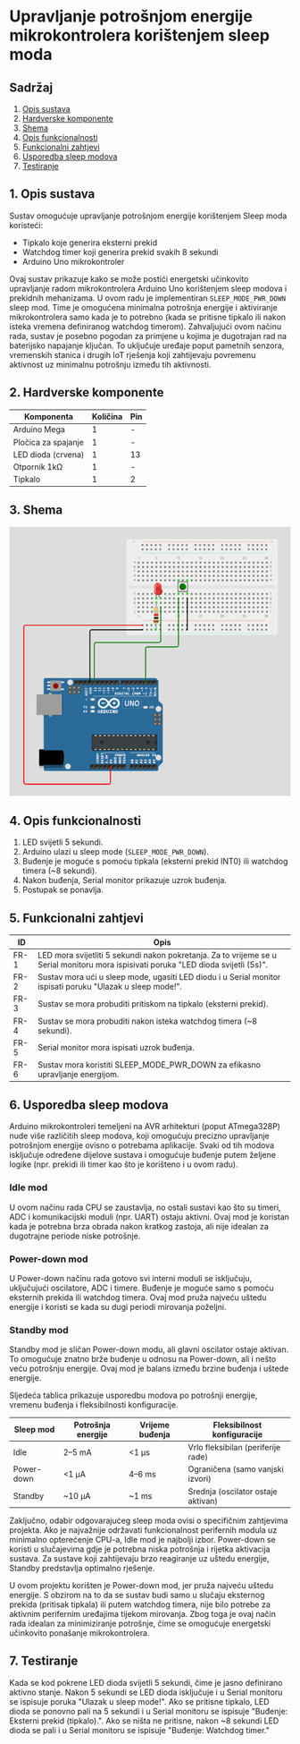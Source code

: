 # <a name="naslov"></a>Upravljanje potrošnjom energije mikrokontrolera korištenjem sleep moda

## Sadržaj
1. [Opis sustava](#opis-sustava)
2. [Hardverske komponente](#hardverske-komponente)
3. [Shema](#shema)
4. [Opis funkcionalnosti](#opis-funkcionalnosti)
5. [Funkcionalni zahtjevi](#funkcionalni-zahtjevi)
6. [Usporedba sleep modova](#usporedba-sleep-modova)
7. [Testiranje](#testiranje)

## <a name="opis-sustava"></a>1. Opis sustava

Sustav omogućuje upravljanje potrošnjom energije korištenjem Sleep moda koristeći:

- Tipkalo koje generira eksterni prekid
- Watchdog timer koji generira prekid svakih 8 sekundi
- Arduino Uno mikrokontroler

Ovaj sustav prikazuje kako se može postići energetski učinkovito upravljanje radom mikrokontrolera Arduino Uno korištenjem sleep modova i prekidnih mehanizama. U ovom radu je implementiran `SLEEP_MODE_PWR_DOWN` sleep mod. Time je omogućena minimalna potrošnja energije i aktiviranje mikrokontrolera samo kada je to potrebno (kada se pritisne tipkalo ili nakon isteka vremena definiranog watchdog timerom).
Zahvaljujući ovom načinu rada, sustav je posebno pogodan za primjene u kojima je dugotrajan rad na baterijsko napajanje ključan. To uključuje uređaje poput pametnih senzora, vremenskih stanica i drugih IoT rješenja koji zahtijevaju povremenu aktivnost uz minimalnu potrošnju između tih aktivnosti.

## <a name="hardverske-komponente"></a>2. Hardverske komponente

| Komponenta          | Količina | Pin        |
|---------------------|----------|------------|
| Arduino Mega        | 1        | -          |
| Pločica za spajanje | 1        | -          |
| LED dioda (crvena)  | 1        | 13         |
| Otpornik 1kΩ        | 1        | -          |
| Tipkalo             | 1        | 2          |

## <a name="shema"></a>3. Shema

![Shema](Shema.png)

## <a name="opis-funkcionalnosti"></a>4. Opis funkcionalnosti

1. LED svijetli 5 sekundi.
2. Arduino ulazi u sleep mode (`SLEEP_MODE_PWR_DOWN`).
3. Buđenje je moguće s pomoću tipkala (eksterni prekid INT0) ili watchdog timera (~8 sekundi).
4. Nakon buđenja, Serial monitor prikazuje uzrok buđenja.
5. Postupak se ponavlja.

## <a name="funkcionalni-zahtjevi"></a>5. Funkcionalni zahtjevi

| ID   | Opis                                                                                                                                  |
|------|---------------------------------------------------------------------------------------------------------------------------------------|
| FR-1 | LED mora svijetliti 5 sekundi nakon pokretanja. Za to vrijeme se u Serial monitoru mora ispisivati poruka "LED dioda svijetli (5s)".  |
| FR-2 | Sustav mora ući u sleep mode, ugasiti LED diodu i u Serial monitor ispisati poruku "Ulazak u sleep mode!".                            |
| FR-3 | Sustav se mora probuditi pritiskom na tipkalo (eksterni prekid).                                                                      |
| FR-4 | Sustav se mora probuditi nakon isteka watchdog timera (~8 sekundi).                                                                   |
| FR-5 | Serial monitor mora ispisati uzrok buđenja.                                                                                           |
| FR-6 | Sustav mora koristiti SLEEP_MODE_PWR_DOWN za efikasno upravljanje energijom.                                                          |

## <a name="usporedba-sleep-modova"></a>6. Usporedba sleep modova

Arduino mikrokontroleri temeljeni na AVR arhitekturi (poput ATmega328P) nude više različitih sleep modova, koji omogućuju precizno upravljanje potrošnjom energije ovisno o potrebama aplikacije. Svaki od tih modova isključuje određene dijelove sustava i omogućuje buđenje putem željene logike (npr. prekidi ili timer kao što je korišteno i u ovom radu).

### Idle mod
U ovom načinu rada CPU se zaustavlja, no ostali sustavi kao što su timeri, ADC i komunikacijski moduli (npr. UART) ostaju aktivni. Ovaj mod je koristan kada je potrebna brza obrada nakon kratkog zastoja, ali nije idealan za dugotrajne periode niske potrošnje.

### Power-down mod
U Power-down načinu rada gotovo svi interni moduli se isključuju, uključujući oscilatore, ADC i timere. Buđenje je moguće samo s pomoću eksternih prekida ili watchdog timera. Ovaj mod pruža najveću uštedu energije i koristi se kada su dugi periodi mirovanja poželjni.

### Standby mod
Standby mod je sličan Power-down modu, ali glavni oscilator ostaje aktivan. To omogućuje znatno brže buđenje u odnosu na Power-down, ali i nešto veću potrošnju energije. Ovaj mod je balans između brzine buđenja i uštede energije.

Sljedeća tablica prikazuje usporedbu modova po potrošnji energije, vremenu buđenja i fleksibilnosti konfiguracije.

| Sleep mod     | Potrošnja energije  | Vrijeme buđenja  | Fleksibilnost konfiguracije         |
|---------------|---------------------|------------------|-------------------------------------|
| Idle          | 2–5 mA              | <1 µs            | Vrlo fleksibilan (periferije rade)  |
| Power-down    | <1 µA               | 4–6 ms           | Ograničena (samo vanjski izvori)    |
| Standby       | ~10 µA              | ~1 ms            | Srednja (oscilator ostaje aktivan)  |

Zaključno, odabir odgovarajućeg sleep moda ovisi o specifičnim zahtjevima projekta. Ako je najvažnije održavati funkcionalnost perifernih modula uz minimalno opterećenje CPU-a, Idle mod je najbolji izbor. Power-down se koristi u slučajevima gdje je potrebna niska potrošnja i rijetka aktivacija sustava. Za sustave koji zahtijevaju brzo reagiranje uz uštedu energije, Standby predstavlja optimalno rješenje.

U ovom projektu korišten je Power-down mod, jer pruža najveću uštedu energije. S obzirom na to da se sustav budi samo u slučaju eksternog prekida (pritisak tipkala) ili putem watchdog timera, nije bilo potrebe za aktivnim perifernim uređajima tijekom mirovanja. Zbog toga je ovaj način rada idealan za minimiziranje potrošnje, čime se omogućuje energetski učinkovito ponašanje mikrokontrolera.

## <a name="testiranje"></a>7. Testiranje

Kada se kod pokrene LED dioda svijetli 5 sekundi, čime je jasno definirano aktivno stanje. Nakon 5 sekundi se LED dioda isključuje i u Serial monitoru se ispisuje poruka "Ulazak u sleep mode!". Ako se pritisne tipkalo, LED dioda se ponovno pali na 5 sekundi i u Serial monitoru se ispisuje "Buđenje: Eksterni prekid (tipkalo).". Ako se ništa ne pritisne, nakon ~8 sekundi LED dioda se pali i u Serial monitoru se ispisuje "Buđenje: Watchdog timer."
